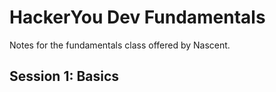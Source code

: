 # HackerYou Dev Fundamentals 
Notes for the fundamentals class offered by Nascent.


## Session 1: Basics



